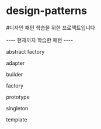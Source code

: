 # design-patterns


#디자인 패턴 학습을 위한 프로젝트입니다

---- 현재까지 학습한 패턴 ----

abstract factory 

adapter

builder

factory

prototype

singleton

template
